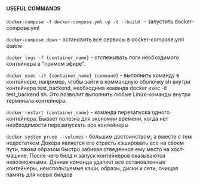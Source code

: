 #### USEFUL COMMANDS

`docker-compose -f docker-compose.yml up -d --build
` - запустить docker-compose.yml

`docker-compose down` - остановить все сервисы в docker-compose.yml файле

`docker logs -f {container_name}` - отслеживать логи необходимого контейнера в "прямом эфире".


`docker exec -it {container_name} {command}` - выполнить команду в контейнере, например, чтобы зайти в коммандную оболочку sh внутри контейнера test_backend, необходима команда docker exec -it test_backend sh. Это позволит выполнять любые Linux-команды внутри терминала контейнера.

`docker restart {container_name}` - команда перезапуска одного контейнера. Бывает полезна для экономии времени, когда нет необходимости перезапускать все контейнеры

`docker system prune --volumes` - большим достоинством, а вместе с тем недостатком Докера является его страсть кэшировать все на своем пути, таким образом быстро забивая отведенное ему место на хост-машине. После чего билд и запуск контейнеров оказываются невозможными. Данная команда удаляет все остановленные контейнеры, неиспользуемые кэши, образы, диски и сети, очищая память для новых билдов
